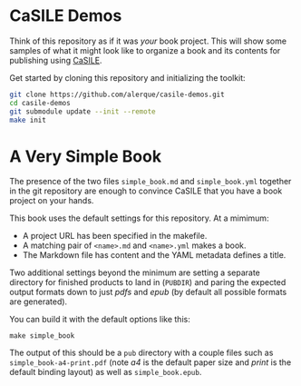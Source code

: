 # CaSILE Demos

Think of this repository as if it was _your_ book project. This will show some samples of what it might look like to organize a book and its contents for publishing using [CaSILE][casile].

Get started by cloning this repository and initializing the toolkit:

```sh
git clone https://github.com/alerque/casile-demos.git
cd casile-demos
git submodule update --init --remote
make init
```

# A Very Simple Book

The presence of the two files `simple_book.md` and `simple_book.yml` together in the git repository are enough to convince CaSILE that you have a book project on your hands.

This book uses the default settings for this repository. At a mimimum:

* A project URL has been specified in the makefile.
* A matching pair of `<name>.md` and `<name>.yml` makes a book.
* The Markdown file has content and the YAML metadata defines a title.

Two additional settings beyond the minimum are setting a separate directory for finished products to land in (`PUBDIR`) and paring the expected output formats down to just *pdfs* and *epub* (by default all possible formats are generated).

You can build it with the default options like this:

```
make simple_book
```

The output of this should be a `pub` directory with a couple files such as `simple_book-a4-print.pdf` (note *a4* is the default paper size and *print* is the default binding layout) as well as `simple_book.epub`.

[casile]: https://github.com/alerque/casile
